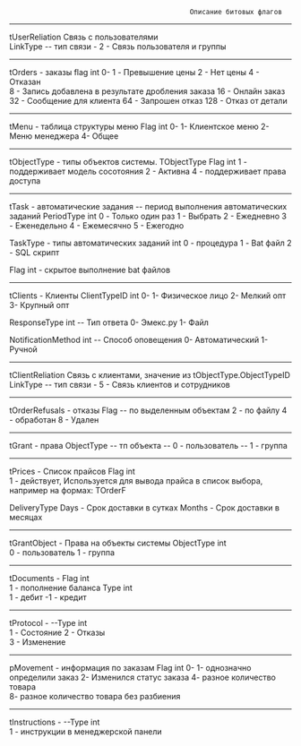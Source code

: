                                                  Описание битовых флагов

------------------------------------------------------------------------------------------------------------------------
tUserReliation              Связь с пользователями  
LinkType                     -- тип связи 
                             - 2 - Связь пользователя и группы

------------------------------
tOrders - заказы
flag                     int   0- 
                               1 - Превышение цены
                               2 - Нет цены
                               4 - Отказан	
							   8 - Запись добавлена в результате дробления заказа 
                              16 - Онлайн заказ
                              32 - Сообщение для клиента
                              64 - Запрошен отказ
							 128 - Отказ от детали

------------------------------
tMenu - таблица структуры меню
Flag                     int   0-
                               1- Клиентское меню
                               2- Меню менеджера
							   4- Общее

------------------------------
tObjectType - типы объектов системы. TObjectType
Flag                     int   1 - поддерживает модель сосотояния
                               2 - Активна
                               4 - поддерживает права доступа

------------------------------
tTask       - автоматические задания
            -- период выполнения автоматических заданий
PeriodType               int   0 - Только один раз
                               1 - Выбрать
                               2 - Ежедневно
                               3 - Еженедельно
                               4 - Ежемесячно
                               5 - Ежегодно

TaskType - типы автоматических заданий
                         int   0 - процедура 
                               1 - Bat файл
                               2 - SQL скрипт

Flag                     int   - скрытое выполнение bat файлов

------------------------------							   
tClients - Клиенты
ClientTypeID             int   0-
                               1- Физическое лицо
                               2- Мелкий опт
							   3- Крупный опт

ResponseType             int  -- Тип ответа
                               0- Эмекс.ру
                               1- Файл

NotificationMethod       int  -- Способ оповещения
                               0- Автоматический
                               1- Ручной

------------------------------
tClientReliation              Связь с клиентами, значение из tObjectType.ObjectTypeID    
LinkType                     -- тип связи 
                             - 5 - Связь клиентов и сотрудников

------------------------------
tOrderRefusals  - отказы
Flag                        -- по выделенным объектам
                               2 - по файлу
							   4 - обработан
							   8 - Удален

------------------------------
tGrant   - права
ObjectType                  -- тп объекта
                            -- 0 - пользователь
                            -- 1 - группа

------------------------------
tPrices - Список прайсов
Flag                     int  
                              1 - действует, Используется для вывода прайса в список выбора, например на формах: TOrderF
                           
DeliveryType                  Days   - Срок доставки в сутках
                              Months - Срок доставки в месяцах

------------------------------
tGrantObject - Права на объекты системы
ObjectType               int  
                              0 - пользователь
                              1 - группа
                                     
------------------------------
tDocuments - 
Flag                     int  
                              1 - пополнение баланса
Type                     int  
                              1 - дебит
                             -1 - кредит    
                                          
------------------------------
tProtocol - 
--Type                   int  
                              1 - Состояние
                              2 - Отказы  
                              3 - Изменение 
                              
------------------------------                              
pMovement - информация по заказам
Flag                     int  0-
                              1- однозначно определили заказ 
                              2- Изменился статус заказа
							  4- разное количество товара    
                              8- разное количество товара без разбиения 

------------------------------
tInstructions - 
--Type                   int  
                              1 - инструкции в менеджерской панели

                               